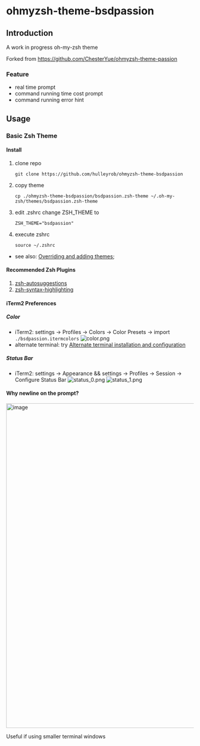 # ohmyzsh-theme-bsdpassion

## Introduction

A work in progress oh-my-zsh theme

Forked from https://github.com/ChesterYue/ohmyzsh-theme-passion

### Feature

* real time prompt
* command running time cost prompt
* command running error hint

## Usage

### Basic Zsh Theme

#### Install

1. clone repo
   ```
   git clone https://github.com/hulleyrob/ohmyzsh-theme-bsdpassion
   ```
2. copy theme
   ```
   cp ./ohmyzsh-theme-bsdpassion/bsdpassion.zsh-theme ~/.oh-my-zsh/themes/bsdpassion.zsh-theme
   ```
3. edit .zshrc change ZSH_THEME to 
    ```
   ZSH_THEME="bsdpassion"
    ```
11. execute zshrc
    ```
    source ~/.zshrc
    ```

* see also: [Overriding and adding themes](https://github.com/ohmyzsh/ohmyzsh/wiki/Customization#overriding-and-adding-themes);

#### Recommended Zsh Plugins

1. [zsh-autosuggestions](https://github.com/zsh-users/zsh-autosuggestions)
2. [zsh-syntax-highlighting](https://github.com/zsh-users/zsh-syntax-highlighting)

#### iTerm2 Preferences

##### Color

<!-- cspell:disable-next-line -->
* iTerm2: settings -> Profiles -> Colors -> Color Presets -> import ```./bsdpassion.itermcolors``` ![color.png](./image/color.png)
* alternate terminal: try [Alternate terminal installation and configuration](https://iterm2colorschemes.com/)

##### Status Bar

* iTerm2: settings -> Appearance && settings -> Profiles -> Session -> Configure Status Bar ![status_0.png](./image/status_0.png) ![status_1.png](./image/status_1.png)

</details> <!-- markdownlint-disable-line -->

#### Why newline on the prompt?

<img width="871" alt="image" src="https://github.com/hulleyrob/ohmyzsh-theme-bsdpassion/assets/17217514/d314e37d-a1ba-4eb5-8897-2e9c342b94bf">

Useful if using smaller terminal windows

